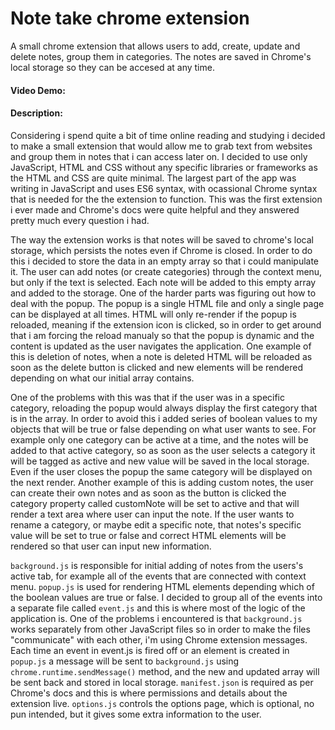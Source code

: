 # Note take chrome extension

A small chrome extension that allows users to add, create, update and delete notes, group them in categories. The notes are saved in Chrome's local storage so they can be accesed at any time.

#### Video Demo:  <URL HERE>

#### Description:

Considering i spend quite a bit of time online reading and studying i decided to make a small extension that would allow me to grab text from websites and group them in notes that i can access later on. I decided to use only JavaScript, HTML and CSS without any specific libraries or frameworks as the HTML and CSS are quite minimal. The largest part of the app was writing in JavaScript and uses ES6 syntax, with ocassional Chrome syntax that is needed for the the extension to function. This was the first extension i ever made and Chrome's docs were quite helpful and they answered pretty much every question i had. 

The way the extension works is that notes will be saved to chrome's local storage, which persists the notes even if Chrome is closed. In order to do this i decided to store the data in an empty array so that i could manipulate it. The user can add notes (or create categories) through the context menu, but only if the text is selected. Each note will be added to this empty array and added to the storage. One of the harder parts was figuring out how to deal with the popup. The popup is a single HTML file and only a single page can be displayed at all times. HTML will only re-render if the popup is reloaded, meaning if the extension icon is clicked, so in order to get around that i am forcing the reload manualy so that the popup is dynamic and the content is updated as the user navigates the application. One example of this is deletion of notes, when a note is deleted HTML will be reloaded as soon as the delete button is clicked and new elements will be rendered depending on what our initial array contains.

One of the problems with this was that if the user was in a specific category, reloading the popup would always display the first category that is in the array. In order to avoid this i added series of boolean values to my objects that will be true or false depending on what user wants to see. For example only one category can be active at a time, and the notes will be added to that active category, so as soon as the user selects a category it will be tagged as active and new value will be saved in the local storage. Even if the user closes the popup the same category will be displayed on the next render. Another example of this is adding custom notes, the user can create their own notes and as soon as the button is clicked the category property called customNote will be set to active and that will render a text area where user can input the note. If the user wants to rename a category, or maybe edit a specific note, that notes's specific value will be set to true or false and correct HTML elements will be rendered so that user can input new information.

```background.js``` is responsible for initial adding of notes from the users's active tab, for example all of the events that are connected with context menu. ```popup.js``` is used for rendering HTML elements depending which of the boolean values are true or false. I decided to group all of the events into a separate file called ```event.js``` and this is where most of the logic of the application is. One of the problems i encountered is that ```background.js``` works separately from other JavaScript files so in order to make the files "communicate" with each other, i'm using Chrome extension messages. Each time an event in event.js is fired off or an element is created in ```popup.js``` a message will be sent to ```background.js``` using ```chrome.runtime.sendMessage()``` method, and the new and updated array will be sent back and stored in local storage. ```manifest.json``` is required as per Chrome's docs and this is where permissions and details about the extension live. ```options.js``` controls the options page, which is optional, no pun intended, but it gives some extra information to the user.

